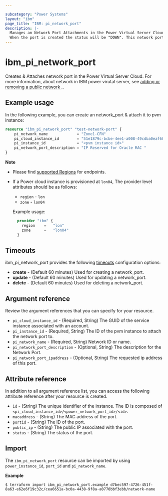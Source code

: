 ```yaml
---

subcategory: "Power Systems"
layout: "ibm"
page_title: "IBM: pi_network_port"
description: |-
  Manages an Network Port Attachments in the Power Virtual Server Cloud. A network port is equivalent to reserving an IP in the subnet.
  When the port is created the status will be "DOWN". This network port however is not attached to an instance. 
---
```


# ibm_pi_network_port
Creates & Attaches network port in the Power Virtual Server Cloud. For more information, about network in IBM power virutal server, see [adding or removing a public network
](https://cloud.ibm.com/docs/power-iaas?topic=power-iaas-modifying-server#adding-removing-network)..

## Example usage

In the following example, you can create an network_port & attach it to pvm instance:

```terraform
resource "ibm_pi_network_port" "test-network-port" {
    pi_network_name             = "Zone1-CFN"
    pi_cloud_instance_id        = "51e1879c-bcbe-4ee1-a008-49cdba0eaf60"
    pi_instance_id              = "<pvm instance id>"
    pi_network_port_description = "IP Reserved for Oracle RAC "
}
```

**Note**
* Please find [supported Regions](https://cloud.ibm.com/apidocs/power-cloud#endpoint) for endpoints.
* If a Power cloud instance is provisioned at `lon04`, The provider level attributes should be as follows:
  * `region` - `lon`
  * `zone` - `lon04`
  
  Example usage:

  ```terraform
    provider "ibm" {
      region    =   "lon"
      zone      =   "lon04"
    }
  ```
  
## Timeouts

ibm_pi_network_port provides the following [timeouts](https://www.terraform.io/docs/language/resources/syntax.html) configuration options:

- **create** - (Default 60 minutes) Used for creating a network_port.
- **update** - (Default 60 minutes) Used for updating a network_port.
- **delete** - (Default 60 minutes) Used for deleting a network_port.

## Argument reference
Review the argument references that you can specify for your resource.

- `pi_cloud_instance_id` - (Required, String) The GUID of the service instance associated with an account.
- `pi_instance_id` - (Required, String)  The ID of the pvm instance to attach the network port to.
- `pi_network_name` - (Required, String) Network ID or name.
- `pi_network_port_description` - (Optional, String) The description for the Network Port.
- `pi_network_port_ipaddress` - (Optional, String) The requested ip address of this port.

## Attribute reference
In addition to all argument reference list, you can access the following attribute reference after your resource is created.

- `id` - (String) The unique identifier of the instance. The ID is composed of `<pi_cloud_instance_id>/<power_network_port_id>/<id>`.
- `macaddress` - (String) The MAC address of the port.
- `portid` - (String) The ID of the port.
- `public_ip` - (String) The public IP associated with the port.
- `status` - (String) The status of the port.


## Import

The `ibm_pi_network_port` resource can be imported by using `power_instance_id`, `port_id` and `pi_network_name`.

**Example**

```
$ terraform import ibm_pi_network_port.example d7bec597-4726-451f-8a63-e62e6f19c32c/cea6651a-bc0a-4438-9f8a-a0770bbf3ebb/network-name
```

